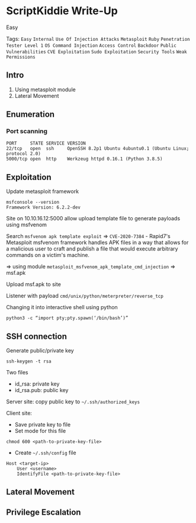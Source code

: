 # ScriptKiddie Write-Up

Easy

Tags:
`Easy`
`Internal`
`Use Of Injection Attacks`
`Metasploit`
`Ruby`
`Penetration Tester Level 1`
`OS Command Injection`
`Access Control`
`Backdoor`
`Public Vulnerabilities`
`CVE Exploitation`
`Sudo Exploitation`
`Security Tools`
`Weak Permissions`

## Intro

1. Using metasploit module
2. Lateral Movement

## Enumeration

### Port scanning

```
PORT     STATE SERVICE VERSION
22/tcp   open  ssh     OpenSSH 8.2p1 Ubuntu 4ubuntu0.1 (Ubuntu Linux; protocol 2.0)
5000/tcp open  http    Werkzeug httpd 0.16.1 (Python 3.8.5)
```

## Exploitation

Update metasploit framework

```
msfconsole --version
Framework Version: 6.2.2-dev
```

Site on 10.10.16.12:5000 allow upload template file to generate payloads using msfvenom

Search `msfvenom apk template exploit` => `CVE-2020-7384` - Rapid7's Metasploit msfvenom framework handles APK files in a way that allows for a malicious user to craft and publish a file that would execute arbitrary commands on a victim's machine.

=> using module `metasploit_msfvenom_apk_template_cmd_injection` => msf.apk

Upload msf.apk to site

Listener with payload `cmd/unix/python/meterpreter/reverse_tcp`

Changing it into interactive shell using python

```
python3 -c “import pty;pty.spawn(‘/bin/bash’)”
```

## SSH connection

Generate public/private key

```
ssh-keygen -t rsa
```

Two files
- id_rsa: private key
- id_rsa.pub: public key

Server site: copy public key to `~/.ssh/authorized_keys`

Client site:
- Save private key to file
- Set mode for this file

```
chmod 600 <path-to-private-key-file>
```

- Create `~/.ssh/config` file 

```
Host <target-ip>
    User <username>
    IdentifyFile <path-to-private-key-file>
```

## Lateral Movement



## Privilege Escalation

